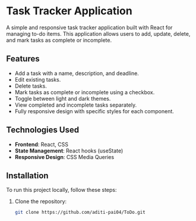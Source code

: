 # Task Tracker Application

A simple and responsive task tracker application built with React for managing to-do items. This application allows users to add, update, delete, and mark tasks as complete or incomplete.

## Features

- Add a task with a name, description, and deadline.
- Edit existing tasks.
- Delete tasks.
- Mark tasks as complete or incomplete using a checkbox.
- Toggle between light and dark themes.
- View completed and incomplete tasks separately.
- Fully responsive design with specific styles for each component.

## Technologies Used

- **Frontend**: React, CSS
- **State Management**: React hooks (useState)
- **Responsive Design**: CSS Media Queries

## Installation

To run this project locally, follow these steps:

1. Clone the repository:
   ```bash
   git clone https://github.com/aditi-pai04/ToDo.git

